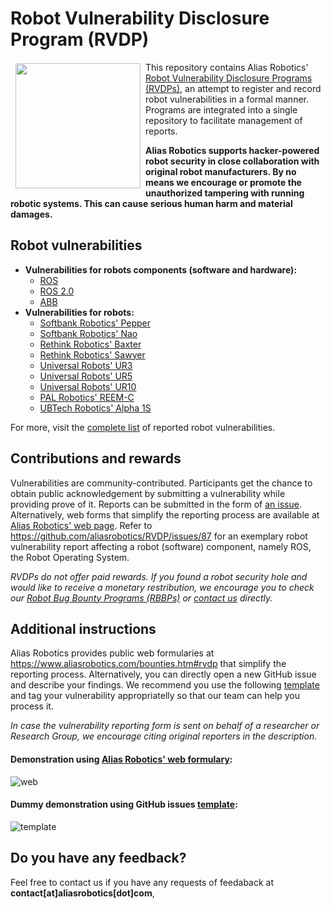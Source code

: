 # Robot Vulnerability Disclosure Program (RVDP)

<a href="http://www.aliasrobotics.com"><img src="https://aliasrobotics.com/media/alias_logo_central.png" align="left" hspace="8" vspace="2" width="200"></a>

This repository contains Alias Robotics' [Robot Vulnerability Disclosure Programs (RVDPs)](https://aliasrobotics.com/bounties.htm#rvdp), an attempt to register and record robot vulnerabilities in a formal manner. Programs are integrated into a single repository to facilitate management of reports.

**Alias Robotics supports hacker-powered robot security in close collaboration with original robot manufacturers. By no means we encourage or promote the unauthorized tampering with running robotic systems. This can cause serious human harm and material damages.**

## Robot vulnerabilities
- **Vulnerabilities for robots components (software and hardware):**
  - [ROS](https://github.com/aliasrobotics/RVDP/issues?utf8=%E2%9C%93&q=label%3A%22robot+component%3A+ROS%22+-label%3A%22invalid%22+)
  - [ROS 2.0](https://github.com/aliasrobotics/RVDP/issues?utf8=%E2%9C%93&q=label%3A%22robot+component%3A+ROS2%22+-label%3A%22invalid%22+)
  - [ABB](https://github.com/aliasrobotics/RVDP/issues?utf8=%E2%9C%93&q=is%3Aissue+is%3Aopen+label%3A%22vendor%3A+ABB%22+-label%3A%22invalid%22)
- **Vulnerabilities for robots:**
  - [Softbank Robotics' Pepper](https://github.com/aliasrobotics/RVDP/issues?utf8=%E2%9C%93&q=is%3Aissue+label%3A%22robot%3A+Pepper%22+-label%3A%22invalid%22+)
  - [Softbank Robotics' Nao](https://github.com/aliasrobotics/RVDP/issues?utf8=%E2%9C%93&q=is%3Aissue+label%3A%22robot%3A+NAO%22++-label%3A%22invalid%22+)
  - [Rethink Robotics' Baxter](https://github.com/aliasrobotics/RVDP/issues?utf8=%E2%9C%93&q=is%3Aissue+label%3A%22robot%3A+Baxter%22++-label%3A%22invalid%22+)
  - [Rethink Robotics' Sawyer](https://github.com/aliasrobotics/RVDP/issues?utf8=%E2%9C%93&q=is%3Aissue+label%3A%22robot%3A+Sawyer%22+-label%3A%22invalid%22)
  - [Universal Robots' UR3](https://github.com/aliasrobotics/RVDP/issues?utf8=%E2%9C%93&q=is%3Aissue+label%3A%22robot%3A+UR3%22+-label%3A%22invalid%22+)
  - [Universal Robots' UR5](https://github.com/aliasrobotics/RVDP/issues?utf8=%E2%9C%93&q=is%3Aissue+label%3A%22robot%3A+UR5%22+-label%3A%22invalid%22+)
  - [Universal Robots' UR10](https://github.com/aliasrobotics/RVDP/issues?utf8=%E2%9C%93&q=is%3Aissue+label%3A%22robot%3A+UR10%22+-label%3A%22invalid%22+)
  - [PAL Robotics' REEM-C](https://github.com/aliasrobotics/RVDP/issues?utf8=%E2%9C%93&q=is%3Aissue+label%3A%22robot%3A+REEM-C%22+-label%3A%22invalid%22+)
  - [UBTech Robotics' Alpha 1S](https://github.com/aliasrobotics/RVDP/issues?utf8=%E2%9C%93&q=label%3A%22robot%3A+Alpha+1S%22+-label%3A%22invalid%22+)

For more, visit the [complete list](https://github.com/aliasrobotics/RVDP/issues?utf8=%E2%9C%93&q=is%3Aissue+is%3Aopen+-label%3A%22invalid%22+) of reported robot vulnerabilities.

## Contributions and rewards

Vulnerabilities are community-contributed. Participants get the chance to obtain public acknowledgement by submitting a vulnerability while providing prove of it. Reports can be submitted in the form of [an issue](https://github.com/aliasrobotics/RVDP/issues/new?template=rvdp-report-template.md). Alternatively, web forms that simplify the reporting process are available at [Alias Robotics' web page](https://aliasrobotics.com/bounties.htm#rvdp). Refer to https://github.com/aliasrobotics/RVDP/issues/87 for an exemplary robot vulnerability report affecting a robot (software) component, namely ROS, the Robot Operating System.

*RVDPs do not offer paid rewards. If you found a robot security hole and would like to receive a monetary restribution, we encourage you to check our [Robot Bug Bounty Programs (RBBPs)](https://aliasrobotics.com/bounties.htm#rbbp) or [contact us](https://aliasrobotics.com/about.htm#contact) directly.*


## Additional instructions
Alias Robotics provides public web formularies at https://www.aliasrobotics.com/bounties.htm#rvdp that simplify the reporting process. Alternatively, you can directly open a new GitHub issue and describe your findings. We recommend you use the following [template](https://github.com/aliasrobotics/RVDP/issues/new/choose) and tag your vulnerability appropriatelly so that our team can help you process it.

*In case the vulnerability reporting form is sent on behalf of a researcher or Research Group, we encourage citing original reporters in the description.*


#### Demonstration using [Alias Robotics' web formulary](https://www.aliasrobotics.com/bounties.htm):

![web](https://user-images.githubusercontent.com/8014558/43890769-ed3ab818-9bc7-11e8-9c8e-47b433425e6e.gif)

#### Dummy demonstration using GitHub issues [template](https://github.com/aliasrobotics/RVDP/issues/new/choose):

![template](https://user-images.githubusercontent.com/8014558/43891664-2daa350c-9bca-11e8-80a9-ef8e1a765193.gif)

## Do you have any feedback?

Feel free to contact us if you have any requests of feedaback at **contact[at]aliasrobotics[dot]com**,
